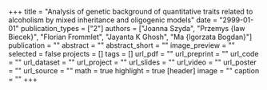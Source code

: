 +++
title = "Analysis of genetic background of quantitative traits related to alcoholism by mixed inheritance and oligogenic models"
date = "2999-01-01"
publication_types = ["2"]
authors = ["Joanna Szyda", "Przemys {law Biecek}", "Florian Frommlet", "Jayanta K Ghosh", "Ma {lgorzata Bogdan}"]
publication = ""
abstract = ""
abstract_short = ""
image_preview = ""
selected = false
projects = []
tags = []
url_pdf = ""
url_preprint = ""
url_code = ""
url_dataset = ""
url_project = ""
url_slides = ""
url_video = ""
url_poster = ""
url_source = ""
math = true
highlight = true
[header]
image = ""
caption = ""
+++
